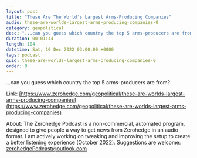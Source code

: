 ```yaml
---
layout: post
title: "These Are The World's Largest Arms-Producing Companies"
audio: these-are-worlds-largest-arms-producing-companies-0
category: geopolitical
desc: "...can you guess which country the top 5 arms-producers are from?"
duration: 00:01:44
length: 104
datetime: Sat, 10 Dec 2022 03:00:00 +0000
tags: podcast
guid: these-are-worlds-largest-arms-producing-companies-0
order: 0
---
```

...can you guess which country the top 5 arms-producers are from?

Link: [https://www.zerohedge.com/geopolitical/these-are-worlds-largest-arms-producing-companies](https://www.zerohedge.com/geopolitical/these-are-worlds-largest-arms-producing-companies)

About: The Zerohedge Podcast is a non-commercial, automated program, designed to give people a way to get news from Zerohedge in an audio format.  I am actively working on tweaking and improving the setup to create a better listening experience (October 2022).  Suggestions are welcome: [zerohedgePodcast@outlook.com](mailto:zerohedgePodcast@outlook.com)